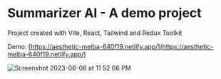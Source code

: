 # Summarizer AI - A demo project

Project created with Vite, React, Tailwind and Redux Toolkit

Demo: [https://aesthetic-melba-640f19.netlify.app/](https://aesthetic-melba-640f19.netlify.app/)

![Screenshot 2023-06-08 at 11 52 06 PM](https://github.com/dalmeidap/summarizer-ai/assets/54037941/783ca21f-92b3-40c3-96ef-e49c40287bde)
